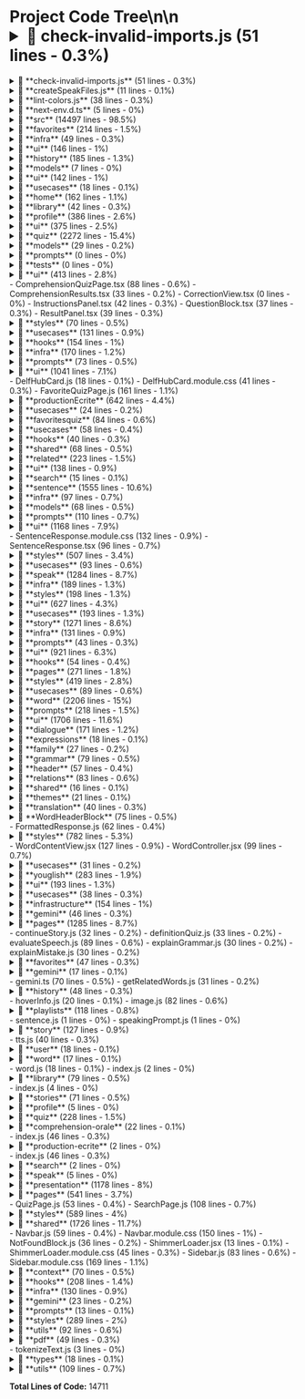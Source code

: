 # Project Code Tree\n\n<details><summary>📂 **check-invalid-imports.js** (51 lines - 0.3%)</summary>

  <details><summary>📂 **check-invalid-imports.js** (51 lines - 0.3%)</summary>

    - check-invalid-imports.js (51 lines - 0.3%)

</details>

</details>
<details><summary>📂 **createSpeakFiles.js** (11 lines - 0.1%)</summary>

  <details><summary>📂 **createSpeakFiles.js** (11 lines - 0.1%)</summary>

    - createSpeakFiles.js (11 lines - 0.1%)

</details>

</details>
<details><summary>📂 **lint-colors.js** (38 lines - 0.3%)</summary>

  <details><summary>📂 **lint-colors.js** (38 lines - 0.3%)</summary>

    - lint-colors.js (38 lines - 0.3%)

</details>

</details>
<details><summary>📂 **next-env.d.ts** (5 lines - 0%)</summary>

  <details><summary>📂 **next-env.d.ts** (5 lines - 0%)</summary>

    - next-env.d.ts (5 lines - 0%)

</details>

</details>
<details><summary>📂 **src** (14497 lines - 98.5%)</summary>

  <details><summary>📂 **features** (10136 lines - 68.9%)</summary>

    <details><summary>📂 **classifier** (38 lines - 0.3%)</summary>

      <details><summary>📂 **hooks** (38 lines - 0.3%)</summary>

        - useClassifier.ts (38 lines - 0.3%)

</details>

</details>
    <details><summary>📂 **favorites** (214 lines - 1.5%)</summary>

      <details><summary>📂 **domain** (19 lines - 0.1%)</summary>

        - Favorite.ts (12 lines - 0.1%)
        - FavoriteRepository.ts (7 lines - 0%)

</details>
      <details><summary>📂 **infra** (49 lines - 0.3%)</summary>

        - FirestoreFavoriteAdminRepo.ts (14 lines - 0.1%)
        - FirestoreFavoriteRepo.ts (35 lines - 0.2%)

</details>
      <details><summary>📂 **ui** (146 lines - 1%)</summary>

        - FavoritesPage.module.css (71 lines - 0.5%)
        - FavoritesPage.tsx (75 lines - 0.5%)

</details>

</details>
    <details><summary>📂 **history** (185 lines - 1.3%)</summary>

      <details><summary>📂 **infra** (18 lines - 0.1%)</summary>

        - FirestoreHistoryRepo.ts (18 lines - 0.1%)

</details>
      <details><summary>📂 **models** (7 lines - 0%)</summary>

        - HistoryItem.ts (7 lines - 0%)

</details>
      <details><summary>📂 **ui** (142 lines - 1%)</summary>

        - HistoryList.module.css (61 lines - 0.4%)
        - HistoryList.tsx (81 lines - 0.6%)

</details>
      <details><summary>📂 **usecases** (18 lines - 0.1%)</summary>

        - saveUserHistory.ts (18 lines - 0.1%)

</details>

</details>
    <details><summary>📂 **home** (162 lines - 1.1%)</summary>

      <details><summary>📂 **ui** (162 lines - 1.1%)</summary>

        - Home.module.css (162 lines - 1.1%)

</details>

</details>
    <details><summary>📂 **library** (42 lines - 0.3%)</summary>

      <details><summary>📂 **ui** (42 lines - 0.3%)</summary>

        - LibraryHubPage.module.css (22 lines - 0.1%)
        - LibraryHubPage.tsx (20 lines - 0.1%)

</details>

</details>
    <details><summary>📂 **profile** (386 lines - 2.6%)</summary>

      <details><summary>📂 **model** (11 lines - 0.1%)</summary>

        - UserProfile.ts (11 lines - 0.1%)

</details>
      <details><summary>📂 **ui** (375 lines - 2.5%)</summary>

        - ProfilePage.js (214 lines - 1.5%)
        - ProfilePage.module.css (161 lines - 1.1%)

</details>

</details>
    <details><summary>📂 **quiz** (2272 lines - 15.4%)</summary>

      <details><summary>📂 **delf** (2080 lines - 14.1%)</summary>

        <details><summary>📂 **comprehensionOrale** (618 lines - 4.2%)</summary>

          <details><summary>📂 **infra** (45 lines - 0.3%)</summary>

            - fetchComprehensionTest.ts (17 lines - 0.1%)
            - officialAnswerKey.ts (28 lines - 0.2%)

</details>
          <details><summary>📂 **models** (29 lines - 0.2%)</summary>

            - ComprehensionTest.ts (29 lines - 0.2%)

</details>
          <details><summary>📂 **prompts** (0 lines - 0%)</summary>

            - buildComprehensionFeedbackPrompt.ts (0 lines - 0%)

</details>
          <details><summary>📂 **tests** (0 lines - 0%)</summary>

            - evaluateComprehensionAnswers.test.ts (0 lines - 0%)

</details>
          <details><summary>📂 **ui** (413 lines - 2.8%)</summary>

            - AudioFlowController.tsx (56 lines - 0.4%)
            <details><summary>📂 **components** (48 lines - 0.3%)</summary>

              - CorrectionTable.tsx (48 lines - 0.3%)

</details>
            - ComprehensionQuizPage.tsx (88 lines - 0.6%)
            - ComprehensionResults.tsx (33 lines - 0.2%)
            - CorrectionView.tsx (0 lines - 0%)
            - InstructionsPanel.tsx (42 lines - 0.3%)
            - QuestionBlock.tsx (37 lines - 0.3%)
            - ResultPanel.tsx (39 lines - 0.3%)
            <details><summary>📂 **styles** (70 lines - 0.5%)</summary>

              - ComprehensionResults.module.css (32 lines - 0.2%)
              - CorrectionTable.module.css (38 lines - 0.3%)

</details>

</details>
          <details><summary>📂 **usecases** (131 lines - 0.9%)</summary>

            - evaluateWithOfficialKey.ts (37 lines - 0.3%)
            - getScoreFeedback.ts (10 lines - 0.1%)
            - useComprehensionSession.ts (84 lines - 0.6%)

</details>

</details>
        <details><summary>📂 **hooks** (154 lines - 1%)</summary>

          - useComprehensionSession.js (61 lines - 0.4%)
          - useProductionEcriteSession.js (93 lines - 0.6%)

</details>
        <details><summary>📂 **infra** (170 lines - 1.2%)</summary>

          - evaluateComprehensionAnswers.js (20 lines - 0.1%)
          - evaluateWritingPrompt.js (22 lines - 0.1%)
          - fetchProductionEvaluation.js (12 lines - 0.1%)
          - fetchQuizText.js (27 lines - 0.2%)
          - parseComprehensionQuiz.js (29 lines - 0.2%)
          - parseWritingEvaluation.js (22 lines - 0.1%)
          - productionEcriteToPDF.js (38 lines - 0.3%)

</details>
        <details><summary>📂 **prompts** (73 lines - 0.5%)</summary>

          - comprehensionQuizPrompt.ts (38 lines - 0.3%)
          - writingEvaluationPrompt.js (35 lines - 0.2%)

</details>
        <details><summary>📂 **ui** (1041 lines - 7.1%)</summary>

          <details><summary>📂 **comprehensionEcrite** (179 lines - 1.2%)</summary>

            - CorrectionPanel.js (16 lines - 0.1%)
            - CorrectionPanel.module.css (23 lines - 0.2%)
            - QuestionBlock.js (32 lines - 0.2%)
            - QuestionBlock.module.css (37 lines - 0.3%)
            - QuizTimer.js (11 lines - 0.1%)
            - QuizTimer.module.css (12 lines - 0.1%)
            - TextViewer.js (18 lines - 0.1%)
            - TextViewer.module.css (30 lines - 0.2%)

</details>
          - DelfHubCard.js (18 lines - 0.1%)
          - DelfHubCard.module.css (41 lines - 0.3%)
          - FavoriteQuizPage.js (161 lines - 1.1%)
          <details><summary>📂 **productionEcrite** (642 lines - 4.4%)</summary>

            - CEFRRadarChart.js (71 lines - 0.5%)
            - CEFRRadarChart.module.css (8 lines - 0.1%)
            - EditorWithTimer.js (29 lines - 0.2%)
            - EditorWithTimer.module.css (75 lines - 0.5%)
            - EvaluationPanel.js (59 lines - 0.4%)
            - EvaluationPanel.module.css (73 lines - 0.5%)
            - ExportPDFButton.js (11 lines - 0.1%)
            - ExportPDFButton.module.css (18 lines - 0.1%)
            - PromptViewer.js (50 lines - 0.3%)
            - PromptViewer.module.css (61 lines - 0.4%)
            - ScoreBreakdown.js (27 lines - 0.2%)
            - ScoreBreakdown.module.css (32 lines - 0.2%)
            - TimerRing.js (38 lines - 0.3%)
            - TimerRing.module.css (23 lines - 0.2%)
            - TopicSelector.js (35 lines - 0.2%)
            - TopicSelector.module.css (32 lines - 0.2%)

</details>

</details>
        <details><summary>📂 **usecases** (24 lines - 0.2%)</summary>

          - generateComprehensionQuiz.ts (24 lines - 0.2%)

</details>

</details>
      <details><summary>📂 **favoritesquiz** (84 lines - 0.6%)</summary>

        <details><summary>📂 **prompts** (26 lines - 0.2%)</summary>

          - buildFavoriteQuizPrompt.ts (26 lines - 0.2%)

</details>
        <details><summary>📂 **usecases** (58 lines - 0.4%)</summary>

          - QuizController.ts (58 lines - 0.4%)

</details>

</details>
      <details><summary>📂 **hooks** (40 lines - 0.3%)</summary>

        - useQuiz.js (40 lines - 0.3%)

</details>
      <details><summary>📂 **shared** (68 lines - 0.5%)</summary>

        <details><summary>📂 **ui** (68 lines - 0.5%)</summary>

          - QuizCategoryCard.js (20 lines - 0.1%)
          - QuizCategoryCard.module.css (48 lines - 0.3%)

</details>

</details>

</details>
    <details><summary>📂 **related** (223 lines - 1.5%)</summary>

      <details><summary>📂 **infra** (85 lines - 0.6%)</summary>

        - fetchRelatedWords.js (85 lines - 0.6%)

</details>
      <details><summary>📂 **ui** (138 lines - 0.9%)</summary>

        - RelatedWordsGraph.jsx (138 lines - 0.9%)

</details>

</details>
    <details><summary>📂 **search** (15 lines - 0.1%)</summary>

      <details><summary>📂 **usecases** (15 lines - 0.1%)</summary>

        - classifyInput.ts (15 lines - 0.1%)

</details>

</details>
    <details><summary>📂 **sentence** (1555 lines - 10.6%)</summary>

      <details><summary>📂 **api** (19 lines - 0.1%)</summary>

        - handleSentenceQuery.js (19 lines - 0.1%)

</details>
      <details><summary>📂 **infra** (97 lines - 0.7%)</summary>

        - fetchUnifiedSentenceResponse.ts (42 lines - 0.3%)
        - transformGeminiSentenceResponse.ts (55 lines - 0.4%)

</details>
      <details><summary>📂 **models** (68 lines - 0.5%)</summary>

        - SentenceResponseModel.ts (68 lines - 0.5%)

</details>
      <details><summary>📂 **prompts** (110 lines - 0.7%)</summary>

        - unifiedPromptBuilder.ts (110 lines - 0.7%)

</details>
      <details><summary>📂 **ui** (1168 lines - 7.9%)</summary>

        <details><summary>📂 **components** (433 lines - 2.9%)</summary>

          - BackTranslationBlock.jsx (17 lines - 0.1%)
          - CompareSentencesBlock.jsx (20 lines - 0.1%)
          - ContextSuggestionBlock.jsx (15 lines - 0.1%)
          - EmotionLabelBlock.jsx (25 lines - 0.2%)
          - HardPartsBlock.jsx (21 lines - 0.1%)
          - IdiomExplainerBlock.jsx (25 lines - 0.2%)
          - SentenceDialogueBlock.tsx (112 lines - 0.8%)
          - SentenceHeaderBlock.jsx (36 lines - 0.2%)
          - SentenceStructureBlock.jsx (44 lines - 0.3%)
          - SentenceTrainerBlock.jsx (15 lines - 0.1%)
          - SimplifiedSentenceBlock.tsx (29 lines - 0.2%)
          - StepByStepDecoder.jsx (24 lines - 0.2%)
          - WordByWordBlock.jsx (50 lines - 0.3%)

</details>
        - SentenceResponse.module.css (132 lines - 0.9%)
        - SentenceResponse.tsx (96 lines - 0.7%)
        <details><summary>📂 **styles** (507 lines - 3.4%)</summary>

          - CompareSentencesBlock.module.css (31 lines - 0.2%)
          - ContextSuggestionBlock.module.css (11 lines - 0.1%)
          - EmotionLabelBlock.module.css (35 lines - 0.2%)
          - HardPartsBlock.module.css (36 lines - 0.2%)
          - IdiomExplainerBlock.module.css (28 lines - 0.2%)
          - SentenceDialogueBlock.module.css (37 lines - 0.3%)
          - SentenceHeaderBlock.module.css (32 lines - 0.2%)
          - sentenceSectionStyles.module.css (45 lines - 0.3%)
          - SentenceStructureBlock.module.css (55 lines - 0.4%)
          - SentenceTrainerBlock.module.css (11 lines - 0.1%)
          - SimplifiedSentenceBlock.module.css (21 lines - 0.1%)
          - StepByStepDecoder.module.css (32 lines - 0.2%)
          - WordByWordBlock.module.css (133 lines - 0.9%)

</details>

</details>
      <details><summary>📂 **usecases** (93 lines - 0.6%)</summary>

        - saveUserHistory.ts (12 lines - 0.1%)
        - SentenceController.ts (37 lines - 0.3%)
        - useSentenceTools.ts (44 lines - 0.3%)

</details>

</details>
    <details><summary>📂 **speak** (1284 lines - 8.7%)</summary>

      <details><summary>📂 **domain** (77 lines - 0.5%)</summary>

        - Feedback.ts (9 lines - 0.1%)
        - Message.ts (13 lines - 0.1%)
        - Scenario.ts (12 lines - 0.1%)
        - SessionState.ts (43 lines - 0.3%)

</details>
      <details><summary>📂 **infra** (189 lines - 1.3%)</summary>

        - firestoreAdapter.ts (27 lines - 0.2%)
        - llmAdapter.ts (92 lines - 0.6%)
        - scenarioRepository.ts (40 lines - 0.3%)
        - speechRecognitionAdapter.ts (11 lines - 0.1%)
        - translationAdapter.ts (14 lines - 0.1%)
        - ttsAdapter.ts (5 lines - 0%)

</details>
      <details><summary>📂 **styles** (198 lines - 1.3%)</summary>

        - ChatArea.module.css (27 lines - 0.2%)
        - ChatBubble.module.css (50 lines - 0.3%)
        - FeedbackPanel.module.css (7 lines - 0%)
        - InputControls.module.css (29 lines - 0.2%)
        - NotesPanel.module.css (38 lines - 0.3%)
        - ProgressPanel.module.css (20 lines - 0.1%)
        - SpeakingSessionPage.module.css (8 lines - 0.1%)
        - SuggestionsPanel.module.css (19 lines - 0.1%)

</details>
      <details><summary>📂 **ui** (627 lines - 4.3%)</summary>

        - 1HintPanel.tsx (51 lines - 0.3%)
        - AvatarCoach.tsx (7 lines - 0%)
        - ChatArea.tsx (32 lines - 0.2%)
        - ChatBubble.tsx (102 lines - 0.7%)
        - FeedbackPanel.tsx (18 lines - 0.1%)
        - InputControls.tsx (77 lines - 0.5%)
        - KeyPhrasesPanel.tsx (38 lines - 0.3%)
        - NotesPanel.tsx (83 lines - 0.6%)
        - ProgressPanel.tsx (19 lines - 0.1%)
        - ReviewPanel.tsx (50 lines - 0.3%)
        - ScenarioSelector.tsx (30 lines - 0.2%)
        - SpeakingSessionPage.tsx (120 lines - 0.8%)

</details>
      <details><summary>📂 **usecases** (193 lines - 1.3%)</summary>

        - addWordToFavorites.ts (14 lines - 0.1%)
        - adjustDifficulty.ts (11 lines - 0.1%)
        - continueSession.ts (87 lines - 0.6%)
        - generateSuggestions.ts (6 lines - 0%)
        - logSession.ts (6 lines - 0%)
        - provideFeedback.ts (21 lines - 0.1%)
        - startSession.ts (41 lines - 0.3%)
        - updateGamification.ts (7 lines - 0%)

</details>

</details>
    <details><summary>📂 **story** (1271 lines - 8.6%)</summary>

      <details><summary>📂 **domain** (87 lines - 0.6%)</summary>

        - Story.ts (55 lines - 0.4%)
        - StoryConfig.ts (23 lines - 0.2%)
        - StoryRepository.ts (9 lines - 0.1%)

</details>
      <details><summary>📂 **infra** (131 lines - 0.9%)</summary>

        - FirestoreStoryRepo.ts (83 lines - 0.6%)
        - saveStory.ts (12 lines - 0.1%)
        - sendStoryPromptToGemini.ts (36 lines - 0.2%)

</details>
      <details><summary>📂 **prompts** (43 lines - 0.3%)</summary>

        - buildStoryPrompt.ts (43 lines - 0.3%)

</details>
      <details><summary>📂 **ui** (921 lines - 6.3%)</summary>

        <details><summary>📂 **components** (177 lines - 1.2%)</summary>

          - PlaceholderCard.tsx (12 lines - 0.1%)
          - StoryCard.tsx (72 lines - 0.5%)
          - StoryGeneratorForm.tsx (93 lines - 0.6%)

</details>
        <details><summary>📂 **hooks** (54 lines - 0.4%)</summary>

          - useGenerateStoryFlow.ts (54 lines - 0.4%)

</details>
        <details><summary>📂 **pages** (271 lines - 1.8%)</summary>

          - StoryFullView.tsx (130 lines - 0.9%)
          - StoryGeneratorPage.tsx (73 lines - 0.5%)
          - StoryPage.tsx (68 lines - 0.5%)

</details>
        <details><summary>📂 **styles** (419 lines - 2.8%)</summary>

          - StoryCard.module.css (78 lines - 0.5%)
          - StoryFullView.module.css (149 lines - 1%)
          - StoryGallery.module.css (52 lines - 0.4%)
          - StoryGeneratorForm.module.css (46 lines - 0.3%)
          - StoryGeneratorPage.module.css (94 lines - 0.6%)

</details>

</details>
      <details><summary>📂 **usecases** (89 lines - 0.6%)</summary>

        - deleteStory.ts (6 lines - 0%)
        - generateStory.ts (26 lines - 0.2%)
        - getInitialStoryData.ts (15 lines - 0.1%)
        - getUserFavoritesForStory.ts (7 lines - 0%)
        - getUserStories.ts (7 lines - 0%)
        - parseStoryGeminiResponse.ts (28 lines - 0.2%)

</details>

</details>
    <details><summary>📂 **word** (2206 lines - 15%)</summary>

      <details><summary>📂 **infra** (251 lines - 1.7%)</summary>

        - cleanAndClassify.js (7 lines - 0%)
        - fetchGeminiWordResponse.js (34 lines - 0.2%)
        - handleGeminiError.js (19 lines - 0.1%)
        - parseGeminiResponse.js (172 lines - 1.2%)
        <details><summary>📂 **scrapers** (19 lines - 0.1%)</summary>

          - scrapeLarousseSynAnto.js (19 lines - 0.1%)

</details>

</details>
      <details><summary>📂 **prompts** (218 lines - 1.5%)</summary>

        - generateWordPrompt.ts (171 lines - 1.2%)
        - rephrasePrompt.js (47 lines - 0.3%)

</details>
      <details><summary>📂 **ui** (1706 lines - 11.6%)</summary>

        <details><summary>📂 **components** (636 lines - 4.3%)</summary>

          <details><summary>📂 **definition** (49 lines - 0.3%)</summary>

            - WordDefinitionBlock.jsx (49 lines - 0.3%)

</details>
          <details><summary>📂 **dialogue** (171 lines - 1.2%)</summary>

            - DialogueSection.js (121 lines - 0.8%)
            - WordDialogueBlock.jsx (50 lines - 0.3%)

</details>
          <details><summary>📂 **expressions** (18 lines - 0.1%)</summary>

            - WordExpressionsBlock.jsx (18 lines - 0.1%)

</details>
          <details><summary>📂 **family** (27 lines - 0.2%)</summary>

            - WordFamilyBlock.jsx (27 lines - 0.2%)

</details>
          <details><summary>📂 **grammar** (79 lines - 0.5%)</summary>

            - WordGrammarBlock.jsx (79 lines - 0.5%)

</details>
          <details><summary>📂 **header** (57 lines - 0.4%)</summary>

            - WordHeader.jsx (57 lines - 0.4%)

</details>
          <details><summary>📂 **relations** (83 lines - 0.6%)</summary>

            - WordSynAntBlock.jsx (44 lines - 0.3%)
            - WordVocabularyBlock.jsx (39 lines - 0.3%)

</details>
          <details><summary>📂 **shared** (16 lines - 0.1%)</summary>

            - TopicSelector.jsx (16 lines - 0.1%)

</details>
          <details><summary>📂 **themes** (21 lines - 0.1%)</summary>

            - WordThemesBlock.jsx (21 lines - 0.1%)

</details>
          <details><summary>📂 **translation** (40 lines - 0.3%)</summary>

            - WordTranslationBlock.jsx (40 lines - 0.3%)

</details>
          <details><summary>📂 **WordHeaderBlock** (75 lines - 0.5%)</summary>

            - WordHeaderBlock.jsx (75 lines - 0.5%)

</details>

</details>
        - FormattedResponse.js (62 lines - 0.4%)
        <details><summary>📂 **styles** (782 lines - 5.3%)</summary>

          - sharedSectionStyles.module.css (23 lines - 0.2%)
          - WordDefinitionBlock.module.css (78 lines - 0.5%)
          - WordDialogueBlock.module.css (41 lines - 0.3%)
          - WordExpressionsBlock.module.css (30 lines - 0.2%)
          - WordExtrasBlock.module.css (93 lines - 0.6%)
          - WordFamilyBlock.module.css (64 lines - 0.4%)
          - WordGrammarBlock.module.css (62 lines - 0.4%)
          - WordHeader.module.css (170 lines - 1.2%)
          - WordHeaderBlock.module.css (123 lines - 0.8%)
          - WordResponse.module.css (32 lines - 0.2%)
          - WordTranslationBlock.module.css (44 lines - 0.3%)
          - WordVocabularyBlock.module.css (22 lines - 0.1%)

</details>
        - WordContentView.jsx (127 lines - 0.9%)
        - WordController.jsx (99 lines - 0.7%)

</details>
      <details><summary>📂 **usecases** (31 lines - 0.2%)</summary>

        - fetchSynAntoFromWeb.js (6 lines - 0%)
        - SearchController.ts (25 lines - 0.2%)

</details>

</details>
    <details><summary>📂 **youglish** (283 lines - 1.9%)</summary>

      <details><summary>📂 **infra** (52 lines - 0.4%)</summary>

        - youglishApi.ts (52 lines - 0.4%)

</details>
      <details><summary>📂 **ui** (193 lines - 1.3%)</summary>

        - YouglishMiniPlayer.tsx (28 lines - 0.2%)
        - YouglishModalPlayer.tsx (61 lines - 0.4%)
        - YouglishPanel.module.css (104 lines - 0.7%)

</details>
      <details><summary>📂 **usecases** (38 lines - 0.3%)</summary>

        - initYouglishWidget.ts (38 lines - 0.3%)

</details>

</details>

</details>
  <details><summary>📂 **infrastructure** (154 lines - 1%)</summary>

    <details><summary>📂 **firebase** (108 lines - 0.7%)</summary>

      - favoritesAdmin.js (17 lines - 0.1%)
      - firebaseAdmin.js (16 lines - 0.1%)
      - firebaseClient.js (20 lines - 0.1%)
      - firestoreAdmin.ts (27 lines - 0.2%)
      - firestoreClient.ts (28 lines - 0.2%)

</details>
    <details><summary>📂 **gemini** (46 lines - 0.3%)</summary>

      - sendToGemini.js (46 lines - 0.3%)

</details>

</details>
  <details><summary>📂 **pages** (1285 lines - 8.7%)</summary>

    - _app.js (32 lines - 0.2%)
    - _document.js (13 lines - 0.1%)
    <details><summary>📂 **api** (919 lines - 6.2%)</summary>

      - annotate.js (8 lines - 0.1%)
      <details><summary>📂 **comprehension** (42 lines - 0.3%)</summary>

        - evaluate.js (27 lines - 0.2%)
        - generate.js (15 lines - 0.1%)

</details>
      - continueStory.js (32 lines - 0.2%)
      - definitionQuiz.js (33 lines - 0.2%)
      - evaluateSpeech.js (89 lines - 0.6%)
      - explainGrammar.js (30 lines - 0.2%)
      - explainMistake.js (30 lines - 0.2%)
      <details><summary>📂 **favorites** (47 lines - 0.3%)</summary>

        - add.ts (23 lines - 0.2%)
        - get.ts (10 lines - 0.1%)
        - remove.ts (14 lines - 0.1%)

</details>
      <details><summary>📂 **gemini** (17 lines - 0.1%)</summary>

        - evaluate.js (17 lines - 0.1%)

</details>
      - gemini.ts (70 lines - 0.5%)
      - getRelatedWords.js (31 lines - 0.2%)
      <details><summary>📂 **history** (48 lines - 0.3%)</summary>

        - fetch.ts (26 lines - 0.2%)
        - save.ts (22 lines - 0.1%)

</details>
      - hoverInfo.js (20 lines - 0.1%)
      - image.js (82 lines - 0.6%)
      <details><summary>📂 **playlists** (118 lines - 0.8%)</summary>

        - [playlistId].js (33 lines - 0.2%)
        - create.ts (27 lines - 0.2%)
        - delete.ts (22 lines - 0.1%)
        - index.js (14 lines - 0.1%)
        - rename.ts (22 lines - 0.1%)

</details>
      - sentence.js (1 lines - 0%)
      - speakingPrompt.js (1 lines - 0%)
      <details><summary>📂 **story** (127 lines - 0.9%)</summary>

        - delete.ts (19 lines - 0.1%)
        - favorites.ts (25 lines - 0.2%)
        - generate.ts (36 lines - 0.2%)
        - initialData.ts (47 lines - 0.3%)

</details>
      - tts.js (40 lines - 0.3%)
      <details><summary>📂 **user** (18 lines - 0.1%)</summary>

        - profile.js (18 lines - 0.1%)

</details>
      <details><summary>📂 **word** (17 lines - 0.1%)</summary>

        - saveQuery.ts (17 lines - 0.1%)

</details>
      - word.js (18 lines - 0.1%)

</details>
    - index.js (2 lines - 0%)
    <details><summary>📂 **library** (79 lines - 0.5%)</summary>

      <details><summary>📂 **favorites** (4 lines - 0%)</summary>

        - index.js (4 lines - 0%)

</details>
      - index.js (4 lines - 0%)
      <details><summary>📂 **stories** (71 lines - 0.5%)</summary>

        - [id].tsx (50 lines - 0.3%)
        - generate.tsx (5 lines - 0%)
        - index.js (16 lines - 0.1%)

</details>

</details>
    <details><summary>📂 **profile** (5 lines - 0%)</summary>

      - index.js (5 lines - 0%)

</details>
    <details><summary>📂 **quiz** (228 lines - 1.5%)</summary>

      <details><summary>📂 **delf** (182 lines - 1.2%)</summary>

        <details><summary>📂 **comprehension-ecrite** (112 lines - 0.8%)</summary>

          - [level].js (38 lines - 0.3%)
          - index.js (74 lines - 0.5%)

</details>
        <details><summary>📂 **comprehension-orale** (22 lines - 0.1%)</summary>

          <details><summary>📂 **[level]** (22 lines - 0.1%)</summary>

            - [testId].tsx (22 lines - 0.1%)

</details>

</details>
        - index.js (46 lines - 0.3%)
        <details><summary>📂 **production-ecrite** (2 lines - 0%)</summary>

          - index.js (2 lines - 0%)

</details>

</details>
      - index.js (46 lines - 0.3%)

</details>
    <details><summary>📂 **search** (2 lines - 0%)</summary>

      - index.js (2 lines - 0%)

</details>
    <details><summary>📂 **speak** (5 lines - 0%)</summary>

      - index.js (5 lines - 0%)

</details>

</details>
  <details><summary>📂 **presentation** (1178 lines - 8%)</summary>

    <details><summary>📂 **layout** (48 lines - 0.3%)</summary>

      - Layout.js (48 lines - 0.3%)

</details>
    <details><summary>📂 **pages** (541 lines - 3.7%)</summary>

      - HomePage.js (199 lines - 1.4%)
      - MiniStoryCard.tsx (98 lines - 0.7%)
      <details><summary>📂 **quiz** (83 lines - 0.6%)</summary>

        <details><summary>📂 **delf** (83 lines - 0.6%)</summary>

          - ProductionEcritePage.js (83 lines - 0.6%)

</details>

</details>
      - QuizPage.js (53 lines - 0.4%)
      - SearchPage.js (108 lines - 0.7%)

</details>
    <details><summary>📂 **styles** (589 lines - 4%)</summary>

      - HomePageRedesign.module.css (275 lines - 1.9%)
      - MiniStoryCard.module.css (79 lines - 0.5%)
      - QuizPage.module.css (136 lines - 0.9%)
      - Searchpage.module.css (99 lines - 0.7%)

</details>

</details>
  <details><summary>📂 **shared** (1726 lines - 11.7%)</summary>

    <details><summary>📂 **components** (924 lines - 6.3%)</summary>

      - FadeInOnScroll.js (16 lines - 0.1%)
      - FadeInWhenVisible.jsx (28 lines - 0.2%)
      - HoverableWord.jsx (33 lines - 0.2%)
      - HoverableWord.module.css (50 lines - 0.3%)
      - LanguageSelector.js (20 lines - 0.1%)
      <details><summary>📂 **library** (222 lines - 1.5%)</summary>

        - AddToLibraryModal.js (122 lines - 0.8%)
        - AddToLibraryModal.module.css (100 lines - 0.7%)

</details>
      - Navbar.js (59 lines - 0.4%)
      - Navbar.module.css (150 lines - 1%)
      - NotFoundBlock.js (36 lines - 0.2%)
      - ShimmerLoader.jsx (13 lines - 0.1%)
      - ShimmerLoader.module.css (45 lines - 0.3%)
      - Sidebar.js (83 lines - 0.6%)
      - Sidebar.module.css (169 lines - 1.1%)

</details>
    <details><summary>📂 **context** (70 lines - 0.5%)</summary>

      - ThemeContext.js (27 lines - 0.2%)
      - UserContext.js (43 lines - 0.3%)

</details>
    <details><summary>📂 **hooks** (208 lines - 1.4%)</summary>

      - useDefinitionQuiz.js (21 lines - 0.1%)
      - useExplainSection.js (20 lines - 0.1%)
      - useSearch.js (57 lines - 0.4%)
      - useTTSPlayer.js (75 lines - 0.5%)
      - useTypingEffect.js (35 lines - 0.2%)

</details>
    <details><summary>📂 **infra** (130 lines - 0.9%)</summary>

      - annotateTextClient.ts (10 lines - 0.1%)
      <details><summary>📂 **firebase** (97 lines - 0.7%)</summary>

        - favorites.js (50 lines - 0.3%)
        - firebase.js (47 lines - 0.3%)

</details>
      <details><summary>📂 **gemini** (23 lines - 0.2%)</summary>

        - fetchGemini.js (23 lines - 0.2%)

</details>

</details>
    <details><summary>📂 **prompts** (13 lines - 0.1%)</summary>

      - explanationPromptBuilder.ts (13 lines - 0.1%)

</details>
    <details><summary>📂 **styles** (289 lines - 2%)</summary>

      - colors.css (104 lines - 0.7%)
      - FormattedResponse.module.css (21 lines - 0.1%)
      - globals.css (80 lines - 0.5%)
      - Layout.module.css (84 lines - 0.6%)

</details>
    <details><summary>📂 **utils** (92 lines - 0.6%)</summary>

      <details><summary>📂 **helpers** (40 lines - 0.3%)</summary>

        - classifyInput.js (20 lines - 0.1%)
        - jsonRecovery.js (20 lines - 0.1%)

</details>
      <details><summary>📂 **pdf** (49 lines - 0.3%)</summary>

        - speakingSessionToPDF.js (49 lines - 0.3%)

</details>
      - tokenizeText.js (3 lines - 0%)

</details>

</details>
  <details><summary>📂 **types** (18 lines - 0.1%)</summary>

    - global.d.ts (18 lines - 0.1%)

</details>

</details>
<details><summary>📂 **utils** (109 lines - 0.7%)</summary>

  - graphBuilder.js (30 lines - 0.2%)
  <details><summary>📂 **helpers** (63 lines - 0.4%)</summary>

    - smartAnalyze.js (63 lines - 0.4%)

</details>
  <details><summary>📂 **openai** (16 lines - 0.1%)</summary>

    - imagePrompt.js (16 lines - 0.1%)

</details>

</details>

**Total Lines of Code:** 14711
